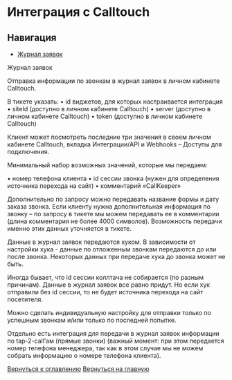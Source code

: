 # Интеграция с Calltouch 

## Навигация

* [Журнал заявок](#журнал-заявок)

Журнал заявок

Отправка информации по звонкам в журнал заявок в личном кабинете Calltouch. 

В тикете указать:
•	id виджетов, для которых настраивается интеграция
•	siteId (доступно в личном кабинете Calltouch)
•	server (доступно в личном кабинете Calltouch)
•	token (доступно в личном кабинете Calltouch)

Клиент может посмотреть последние три значения в своем личном кабинете Calltouch, вкладка Интеграции/API и Webhooks – Доступы для подключения.

Минимальный набор возможных значений, которые мы передаем: 

•	номер телефона клиента
•	id сессии звонка (нужен для определения источника перехода на сайт)
•	комментарий «CallKeeper»

Дополнительно по запросу можно передавать название формы и дату заказа звонка.
Если клиенту нужна дополнительная информация по звонку – по запросу в тикете мы можем передавать ее в комментарии (длина комментария не более 4000 символов). Возможность передачи именно этих данных уточняется в тикете.


Данные в журнал заявок передаются хуком. В зависимости от настройки хука - данные по отложенным звонкам передаются до или после звонка. Некоторых данных при передаче хука до звонка может не быть.

Иногда бывает, что id сессии коллтача не собирается (по разным причинам). Данные в журнал заявок все равно придут. Но если хук отправили без id сессии, то не будет источника перехода на сайт посетителя.

Можно сделать индивидуальную настройку для отправки только по успешным звонкам и/или только по последней попытке.

Отдельно есть интеграция для передачи в журнал заявок информации по tap-2-call’ам (прямые звонки) (важный момент: при этом передается номер телефона менеджера, так как в этом случае мы не можем собрать информацию о номере телефона клиента).


[Вернуться к оглавлению](#навигация)
[Вернуться на главную](/README) 